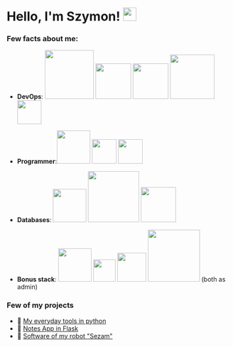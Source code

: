 # Hello, I'm Szymon! <img src="https://raw.githubusercontent.com/MartinHeinz/MartinHeinz/master/wave.gif" width="30px"> 
### Few facts about me:

* **DevOps**:	<img src="https://img.shields.io/badge/Amazon_AWS-232F3E?style=for-the-badge&logo=amazon-aws&logoColor=white" width="110px"> <img src="https://img.shields.io/badge/Docker-0db7ed?style=for-the-badge&logo=docker&logoColor=white" width="80"> <img src="https://img.shields.io/badge/Ansible-000000?style=for-the-badge&logo=ansible&logoColor=white" width="80px"> <img src="https://img.shields.io/badge/Terraform-623CE4?style=for-the-badge&logo=terraform&logoColor=white" width="100px"> <img src="https://img.shields.io/badge/Git-000000?style=for-the-badge&logo=git&logoColor=white" width="54px">


* **Programmer**:<img src="https://img.shields.io/badge/Python-3776AB?style=for-the-badge&logo=python&logoColor=white" width="75px"> <img src="https://img.shields.io/badge/C%2B%2B-00599C?style=for-the-badge&logo=c%2B%2B&logoColor=white" width="55px">  <img src="https://cdn.rawgit.com/odb/official-bash-logo/master/assets/Logos/Identity/PNG/BASH_logo-transparent-bg-color.png" width="55px"> 


* **Databases**: <img src="https://img.shields.io/badge/Mysql-00758F?style=for-the-badge&logo=mysql&logoColor=white" width="75px"> <img src="https://img.shields.io/badge/PostgreSQL-316192?style=for-the-badge&logo=postgresql&logoColor=white" width="115px"> <img src="https://img.shields.io/badge/SQLite-07405E?style=for-the-badge&logo=sqlite&logoColor=white" width="79px">


* **Bonus stack**: <img src="https://img.shields.io/badge/Flask-000000?style=for-the-badge&logo=flask&logoColor=white" width="75px"> <img src="https://img.shields.io/badge/LDAP-00758F?style=for-the-badge&logo=ldap&logoColor=white" width="50px"> <img src="https://img.shields.io/badge/JIRA-172B4D?style=for-the-badge&logo=jira&logoColor=white" width="65px"> <img src="https://img.shields.io/badge/Confluence-172B4D?style=for-the-badge&logo=Confluence&logoColor=white" width="117px"> (both as admin) 


### Few of my projects
* :hammer: [My everyday tools in python](https://github.com/SzymonCzajka/python_tools)
* :notebook: [Notes App in Flask](https://github.com/SzymonCzajka/notes)
* :robot: [Software of my robot "Sezam"](https://github.com/SzymonCzajka/Sezam)
